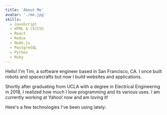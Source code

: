 ```yaml
---
title: 'About Me'
avatar: './me.jpg'
skills:
  - JavaScript
  - HTML & (S)CSS
  - React
  - Redux
  - Node.js
  - PostgreSQL
  - Python
  - Ruby
---
```


Hello! I'm Tim, a software engineer based in San Francisco, CA. I once built robots and spacecrafts but now I build websites and applications.

Shortly after graduating from UCLA with a degree in Electrical Engineering in 2018, I realized how much I love programming and its various uses. I am currently working at Yahoo! now and am loving it!

Here's a few technologies I've been using lately:
